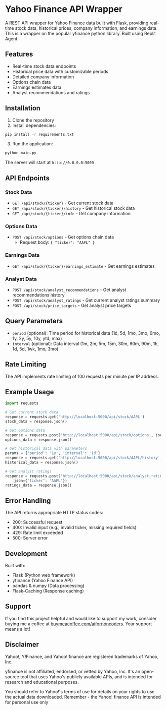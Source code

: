 # Yahoo Finance API Wrapper

A REST API wrapper for Yahoo Finance data built with Flask, providing real-time stock data, historical prices, company information, and earnings data. This is a wrapper on the popular yfinance python library.
Built using Replit Agent.

## Features

- Real-time stock data endpoints
- Historical price data with customizable periods
- Detailed company information
- Options chain data
- Earnings estimates data
- Analyst recommendations and ratings

## Installation

1. Clone the repository
2. Install dependencies:
```bash
pip install -r requirements.txt
```
3. Run the application:
```bash
python main.py
```

The server will start at `http://0.0.0.0:5000`

## API Endpoints

### Stock Data
- `GET /api/stock/{ticker}` - Get current stock data
- `GET /api/stock/{ticker}/history` - Get historical stock data
- `GET /api/stock/{ticker}/info` - Get company information

### Options Data
- `POST /api/stock/options` - Get options chain data
  - Request body: `{ "ticker": "AAPL" }`

### Earnings Data
- `GET /api/stock/{ticker}/earnings_estimate` - Get earnings estimates

### Analyst Data
- `POST /api/stock/analyst_recommendations` - Get analyst recommendations history
- `POST /api/stock/analyst_ratings` - Get current analyst ratings summary
- `POST /api/stock/price_targets` - Get analyst price targets

## Query Parameters

- `period` (optional): Time period for historical data (1d, 5d, 1mo, 3mo, 6mo, 1y, 2y, 5y, 10y, ytd, max)
- `interval` (optional): Data interval (1m, 2m, 5m, 15m, 30m, 60m, 90m, 1h, 1d, 5d, 1wk, 1mo, 3mo)

## Rate Limiting

The API implements rate limiting of 100 requests per minute per IP address.


## Example Usage

```python
import requests

# Get current stock data
response = requests.get('http://localhost:5000/api/stock/AAPL')
stock_data = response.json()

# Get options data
response = requests.post('http://localhost:5000/api/stock/options', json={"ticker": "AAPL"})
options_data = response.json()

# Get historical data with parameters
params = {'period': '1y', 'interval': '1d'}
response = requests.get('http://localhost:5000/api/stock/AAPL/history', params=params)
historical_data = response.json()

# Get analyst ratings
response = requests.post('http://localhost:5000/api/stock/analyst_ratings', 
    json={"ticker": "AAPL"})
ratings_data = response.json()
```

## Error Handling

The API returns appropriate HTTP status codes:
- 200: Successful request
- 400: Invalid input (e.g., invalid ticker, missing required fields)
- 429: Rate limit exceeded
- 500: Server error

## Development

Built with:
- Flask (Python web framework)
- yfinance (Yahoo Finance API)
- pandas & numpy (Data processing)
- Flask-Caching (Response caching)

## Support
If you find this project helpful and would like to support my work, consider buying me a coffee at [buymeacoffee.com/aifornoncoders](https://buymeacoffee.com/aifornoncoders). Your support means a lot!

## Disclaimer

Yahoo!, Y!Finance, and Yahoo! finance are registered trademarks of Yahoo, Inc.

yfinance is not affiliated, endorsed, or vetted by Yahoo, Inc. It's an open-source tool that uses Yahoo's publicly available APIs, and is intended for research and educational purposes.

You should refer to Yahoo!'s terms of use for details on your rights to use the actual data downloaded. Remember - the Yahoo! finance API is intended for personal use only
